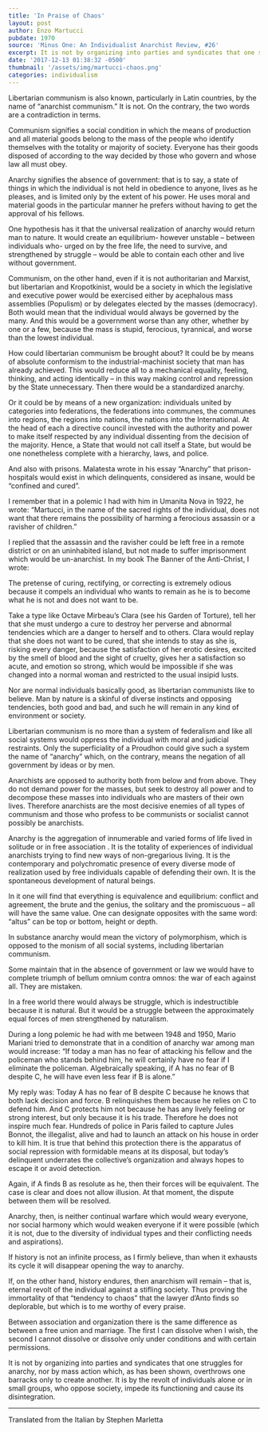 ```yaml
---
title: 'In Praise of Chaos'
layout: post
author: Enzo Martucci
pubdate: 1970
source: 'Minus One: An Individualist Anarchist Review, #26'
excerpt: It is not by organizing into parties and syndicates that one struggles for anarchy, nor by mass action which, as has been shown, overthrows one barracks only to create another. It is by the revolt of individuals alone or in small groups, who oppose society, impede its functioning and cause its disintegration.
date: '2017-12-13 01:38:32 -0500'
thumbnail: '/assets/img/martucci-chaos.png'
categories: individualism
---
```



Libertarian communism is also known, particularly in Latin countries, by the name of “anarchist communism.” It is not. On the contrary, the two words are a contradiction in terms.

Communism signifies a social condition in which the means of production and all material goods belong to the mass of the people who identify themselves with the totality or majority of society. Everyone has their goods disposed of according to the way decided by those who govern and whose law all must obey.

Anarchy signifies the absence of government: that is to say, a state of things in which the individual is not held in obedience to anyone, lives as he pleases, and is limited only by the extent of his power. He uses moral and material goods in the particular manner he prefers without having to get the approval of his fellows.

One hypothesis has it that the universal realization of anarchy would return man to nature. It would create an equilibrium- however unstable – between individuals who- urged on by the free life, the need to survive, and strengthened by struggle – would be able to contain each other and live without government.

Communism, on the other hand, even if it is not authoritarian and Marxist, but libertarian and Kropotkinist, would be a society in which the legislative and executive power would be exercised either by acephalous mass assemblies (Populism) or by delegates elected by the masses (democracy). Both would mean that the individual would always be governed by the many. And this would be a government worse than any other, whether by one or a few, because the mass is stupid, ferocious, tyrannical, and worse than the lowest individual.

How could libertarian communism be brought about? It could be by means of absolute conformism to the industrial-machinist society that man has already achieved. This would reduce all to a mechanical equality, feeling, thinking, and acting identically – in this way making control and repression by the State unnecessary. Then there would be a standardized anarchy.

Or it could be by means of a new organization: individuals united by categories into federations, the federations into communes, the communes into regions, the regions into nations, the nations into the International. At the head of each a directive council invested with the authority and power to make itself respected by any individual dissenting from the decision of the majority. Hence, a State that would not call itself a State, but would be one nonetheless complete with a hierarchy, laws, and police.

And also with prisons. Malatesta wrote in his essay “Anarchy” that prison-hospitals would exist in which delinquents, considered as insane, would be “confined and cured”.

I remember that in a polemic I had with him in Umanita Nova in 1922, he wrote: “Martucci, in the name of the sacred rights of the individual, does not want that there remains the possibility of harming a ferocious assassin or a ravisher of children.”

I replied that the assassin and the ravisher could be left free in a remote district or on an uninhabited island, but not made to suffer imprisonment which would be un-anarchist. In my book The Banner of the Anti-Christ, I wrote:

The pretense of curing, rectifying, or correcting is extremely odious because it compels an individual who wants to remain as he is to become what he is not and does not want to be.

Take a type like Octave Mirbeau’s Clara (see his Garden of Torture), tell her that she must undergo a cure to destroy her perverse and abnormal tendencies which are a danger to herself and to others. Clara would replay that she does not want to be cured, that she intends to stay as she is, risking every danger, because the satisfaction of her erotic desires, excited by the smell of blood and the sight of cruelty, gives her a satisfaction so acute, and emotion so strong, which would be impossible if she was changed into a normal woman and restricted to the usual insipid lusts.

Nor are normal individuals basically good, as libertarian communists like to believe. Man by nature is a skinful of diverse instincts and opposing tendencies, both good and bad, and such he will remain in any kind of environment or society.

Libertarian communism is no more than a system of federalism and like all social systems would oppress the individual with moral and judicial restraints. Only the superficiality of a Proudhon could give such a system the name of “anarchy” which, on the contrary, means the negation of all government by ideas or by men.

Anarchists are opposed to authority both from below and from above. They do not demand power for the masses, but seek to destroy all power and to decompose these masses into individuals who are masters of their own lives. Therefore anarchists are the most decisive enemies of all types of communism and those who profess to be communists or socialist cannot possibly be anarchists.

Anarchy is the aggregation of innumerable and varied forms of life lived in solitude or in free association . It is the totality of experiences of individual anarchists trying to find new ways of non-gregarious living. It is the contemporary and polychromatic presence of every diverse mode of realization used by free individuals capable of defending their own. It is the spontaneous development of natural beings.

In it one will find that everything is equivalence and equilibrium: conflict and agreement, the brute and the genius, the solitary and the promiscuous – all will have the same value. One can designate opposites with the same word: “altus” can be top or bottom, height or depth.

In substance anarchy would mean the victory of polymorphism, which is opposed to the monism of all social systems, including libertarian communism.

Some maintain that in the absence of government or law we would have to complete triumph of bellum omnium contra omnos: the war of each against all. They are mistaken.

In a free world there would always be struggle, which is indestructible because it is natural. But it would be a struggle between the approximately equal forces of men strengthened by naturalism.

During a long polemic he had with me between 1948 and 1950, Mario Mariani tried to demonstrate that in a condition of anarchy war among man would increase: “If today a man has no fear of attacking his fellow and the policeman who stands behind him, he will certainly have no fear if I eliminate the policeman. Algebraically speaking, if A has no fear of B despite C, he will have even less fear if B is alone.”

My reply was: Today A has no fear of B despite C because he knows that both lack decision and force. B relinquishes them because he relies on C to defend him. And C protects him not because he has any lively feeling or strong interest, but only because it is his trade. Therefore he does not inspire much fear. Hundreds of police in Paris failed to capture Jules Bonnot, the illegalist, alive and had to launch an attack on his house in order to kill him. It is true that behind this protection there is the apparatus of social repression with formidable means at its disposal, but today’s delinquent underrates the collective’s organization and always hopes to escape it or avoid detection.

Again, if A finds B as resolute as he, then their forces will be equivalent. The case is clear and does not allow illusion. At that moment, the dispute between them will be resolved.

Anarchy, then, is neither continual warfare which would weary everyone, nor social harmony which would weaken everyone if it were possible (which it is not, due to the diversity of individual types and their conflicting needs and aspirations).

If history is not an infinite process, as I firmly believe, than when it exhausts its cycle it will disappear opening the way to anarchy.

If, on the other hand, history endures, then anarchism will remain – that is, eternal revolt of the individual against a stifling society. Thus proving the immortality of that “tendency to chaos” that the lawyer d’Anto finds so deplorable, but which is to me worthy of every praise.

Between association and organization there is the same difference as between a free union and marriage. The first I can dissolve when I wish, the second I cannot dissolve or dissolve only under conditions and with certain permissions.

It is not by organizing into parties and syndicates that one struggles for anarchy, nor by mass action which, as has been shown, overthrows one barracks only to create another. It is by the revolt of individuals alone or in small groups, who oppose society, impede its functioning and cause its disintegration.

<hr>

Translated from the Italian by Stephen Marletta<br>
